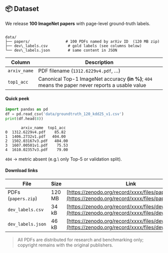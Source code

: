 ## 📦 Dataset

We release **100 ImageNet papers** with page-level ground-truth labels.

```

data/
├── papers/                # 100 PDFs named by arXiv ID  (120 MB zip)
├── dev\_labels.csv         # gold labels (see columns below)
└── dev\_labels.json        # same content in JSON

````

| Column | Description |
|--------|-------------|
| `arxiv_name` | PDF filename (`1312.6229v4.pdf`, …) |
| `top1_acc`   | Canonical Top-1 ImageNet accuracy **(in %)**; `404` means the paper never reports a usable value |

#### Quick peek
```python
import pandas as pd
df = pd.read_csv('data/groundtruth_120_kdd25_v1.csv')
print(df.head(8))
````

```
       arxiv_name  top1_acc  
0  1312.6229v4.pdf    85.82     
1  1406.2732v1.pdf   404.00    
2  1502.03167v3.pdf   404.00     
3  1607.00501v1.pdf    75.53     
4  1610.02357v3.pdf    79.00     
```

`404` → metric absent (e.g.\ only Top-5 or validation split).

#### Download links

| File                | Size   | Link                                                                                                          |
| ------------------- | ------ | ------------------------------------------------------------------------------------------------------------- |
| PDFs (`papers.zip`) | 120 MB | [https://zenodo.org/record/xxxx/files/papers.zip](https://zenodo.org/record/xxxx/files/papers.zip)            |
| `dev_labels.csv`    | 34 kB  | [https://zenodo.org/record/xxxx/files/dev\_labels.csv](https://zenodo.org/record/xxxx/files/dev_labels.csv)   |
| `dev_labels.json`   | 46 kB  | [https://zenodo.org/record/xxxx/files/dev\_labels.json](https://zenodo.org/record/xxxx/files/dev_labels.json) |

> All PDFs are distributed for research and benchmarking only; copyright remains with the original publishers.
